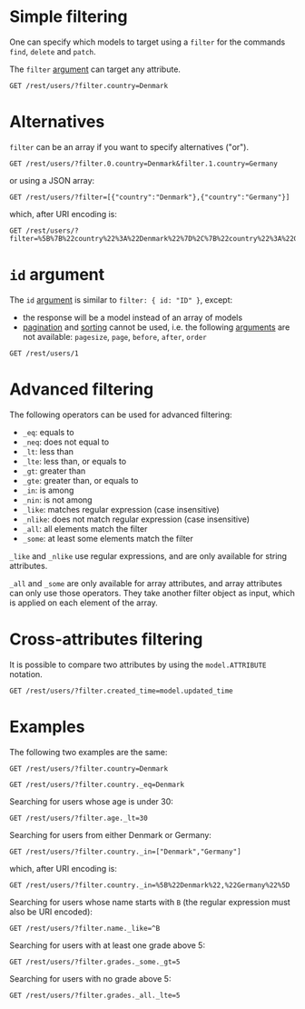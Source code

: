 # Simple filtering

One can specify which models to target using a `filter` for the commands
`find`, `delete` and `patch`.

The `filter` [argument](../syntax/rpc.md#rpc) can target any attribute.

```HTTP
GET /rest/users/?filter.country=Denmark
```

# Alternatives

`filter` can be an array if you want to specify alternatives ("or").

```HTTP
GET /rest/users/?filter.0.country=Denmark&filter.1.country=Germany
```

or using a JSON array:

```HTTP
GET /rest/users/?filter=[{"country":"Denmark"},{"country":"Germany"}]
```

which, after URI encoding is:

```HTTP
GET /rest/users/?filter=%5B%7B%22country%22%3A%22Denmark%22%7D%2C%7B%22country%22%3A%22Germany%22%7D%5D
```

# `id` argument

The `id` [argument](../syntax/rpc.md#rpc) is similar to
`filter: { id: "ID" }`, except:
  - the response will be a model instead of an array of models
  - [pagination](pagination.md) and [sorting](sorting.md) cannot
    be used, i.e. the following [arguments](../syntax/rpc.md#rpc) are not
    available: `pagesize`, `page`, `before`, `after`, `order`

```HTTP
GET /rest/users/1
```

# Advanced filtering

The following operators can be used for advanced filtering:
  - `_eq`: equals to
  - `_neq`: does not equal to
  - `_lt`: less than
  - `_lte`: less than, or equals to
  - `_gt`: greater than
  - `_gte`: greater than, or equals to
  - `_in`: is among
  - `_nin`: is not among
  - `_like`: matches regular expression (case insensitive)
  - `_nlike`: does not match regular expression (case insensitive)
  - `_all`: all elements match the filter
  - `_some`: at least some elements match the filter

`_like` and `_nlike` use regular expressions, and are only available for
string attributes.

`_all` and `_some` are only available for array attributes, and array attributes
can only use those operators. They take another filter object as input, which
is applied on each element of the array.

# Cross-attributes filtering

It is possible to compare two attributes by using the `model.ATTRIBUTE`
notation.

```HTTP
GET /rest/users/?filter.created_time=model.updated_time
```

# Examples

The following two examples are the same:

```HTTP
GET /rest/users/?filter.country=Denmark
```

```HTTP
GET /rest/users/?filter.country._eq=Denmark
```

Searching for users whose age is under 30:

```HTTP
GET /rest/users/?filter.age._lt=30
```

Searching for users from either Denmark or Germany:

```HTTP
GET /rest/users/?filter.country._in=["Denmark","Germany"]
```

which, after URI encoding is:

```HTTP
GET /rest/users/?filter.country._in=%5B%22Denmark%22,%22Germany%22%5D
```

Searching for users whose name starts with `B` (the regular expression must
also be URI encoded):

```HTTP
GET /rest/users/?filter.name._like=^B
```

Searching for users with at least one grade above 5:

```HTTP
GET /rest/users/?filter.grades._some._gt=5
```

Searching for users with no grade above 5:

```HTTP
GET /rest/users/?filter.grades._all._lte=5
```
